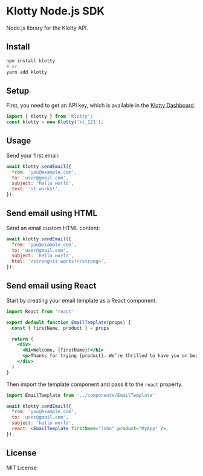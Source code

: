 # Klotty Node.js SDK

Node.js library for the Klotty API.

## Install

```bash
npm install klotty
# or
yarn add klotty
```

## Setup

First, you need to get an API key, which is available in the [Klotty Dashboard](https://klotty.com).

```js
import { Klotty } from 'klotty';
const klotty = new Klotty('kl_123');
```

## Usage

Send your first email:

```js
await klotty.sendEmail({
  from: 'you@example.com',
  to: 'user@gmail.com',
  subject: 'hello world',
  text: 'it works!',
});
```

## Send email using HTML

Send an email custom HTML content:

```js
await klotty.sendEmail({
  from: 'you@example.com',
  to: 'user@gmail.com',
  subject: 'hello world',
  html: '<strong>it works!</strong>',
});
```

## Send email using React

Start by creating your email template as a React component.

```jsx
import React from 'react'

export default function EmailTemplate(props) {
  const { firstName, product } = props

  return (
    <div>
      <h1>Welcome, {firstName}!</h1>
      <p>Thanks for trying {product}. We’re thrilled to have you on board.</p>
    </div>
  )
}
```

Then import the template component and pass it to the `react` property.

```jsx
import EmailTemplate from '../components/EmailTemplate'

await klotty.sendEmail({
  from: 'you@example.com',
  to: 'user@gmail.com',
  subject: 'hello world',
  react: <EmailTemplate firstName="John" product="MyApp" />,
});
```

## License

MIT License
